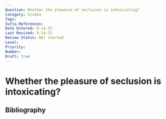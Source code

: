 ```yaml
---
Question: Whether the pleasure of seclusion is intoxicating?
Category: Viveka
Tags: 
Sutta References: 
Date Entered: 9-14-25
Last Revised: 9-14-25
Review Status: Not started
Level: 
Priority: 
Number: 
Draft: true
---
```


# Whether the pleasure of seclusion is intoxicating?

## Bibliography

<!-- 

Notes:



-->